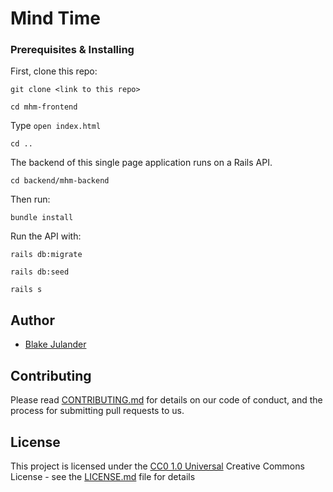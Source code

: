 # Mind Time

### Prerequisites & Installing

First, clone this repo:

```
git clone <link to this repo>
```
`cd mhm-frontend`

Type `open index.html`

`cd ..`

The backend of this single page application runs on a Rails API.

```
cd backend/mhm-backend
```

Then run:
```
bundle install
```

Run the API with:
```
rails db:migrate

rails db:seed

rails s
```

## Author
 - [Blake Julander](https://github.com/bjulander)

## Contributing

Please read [CONTRIBUTING.md](CONTRIBUTING.md) for details on our code
of conduct, and the process for submitting pull requests to us.

## License

This project is licensed under the [CC0 1.0 Universal](LICENSE.md)
Creative Commons License - see the [LICENSE.md](LICENSE.md) file for details